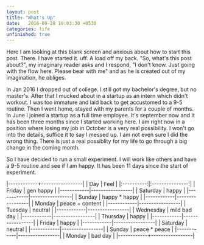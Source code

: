 ```yaml
---
layout: post
title: "What's Up" 
date:   2016-09-28 19:03:30 +0530
categories: life 
unfinished: true
---
```


Here I am looking at this blank screen and anxious about how to start this
post. There. I have started it. uff. A load off my back. "So, what's this
post about?", my imaginary reader asks and I respond, "I don't know. Just 
going with the flow here. Please bear with me" and as he is created out of
my imagination, he obliges. 

In Jan 2016 I dropped out of college. I still got my bachelor's degree, but 
no master's. After that I mucked about in a startup as an intern which didn't
workout. I was too immature and laid back to get accustomed to a 9-5 routine.
Then I went home, stayed with my parents for a couple of months. In June I
joined a startup as a full time employee. It's september now and It has been
three months since I started working here. I am right now in a position where
losing my job in October is a very real possibility. I won't go into the details,
suffice it to say I messed up. I am not even sure I did the wrong thing. There 
is just a real possiblity for my life to go through a big change in the coming
month. 

So I have decided to run a small experiment. I will work like others and have
a 9-5 routine and see if I am happy. It has been 11 days since the start of 
experiment. 

|------------+-----------------|
| Day        | Feel            |
|:----------:|:---------------:|
| Friday     | gen happy       |
|------------|-----------------|
| Saturday   | happy           |
|------------|-----------------|
| Sunday     | happy * happy   |
|------------|-----------------|
| Monday     | peace + content |
|------------|-----------------|
| Tuesday    | neutral         |
|------------|-----------------|
| Wednesday  | mild bad day    |
|------------|-----------------|
| Thursday   | happy           |
|------------|-----------------|
| Friday     | happy           |
|------------|-----------------|
| Saturday   | neutral         |
|------------|-----------------|
| Sunday     | peace * peace   |
|------------|-----------------|
| Monday     | bad day         |
|------------+-----------------| 
